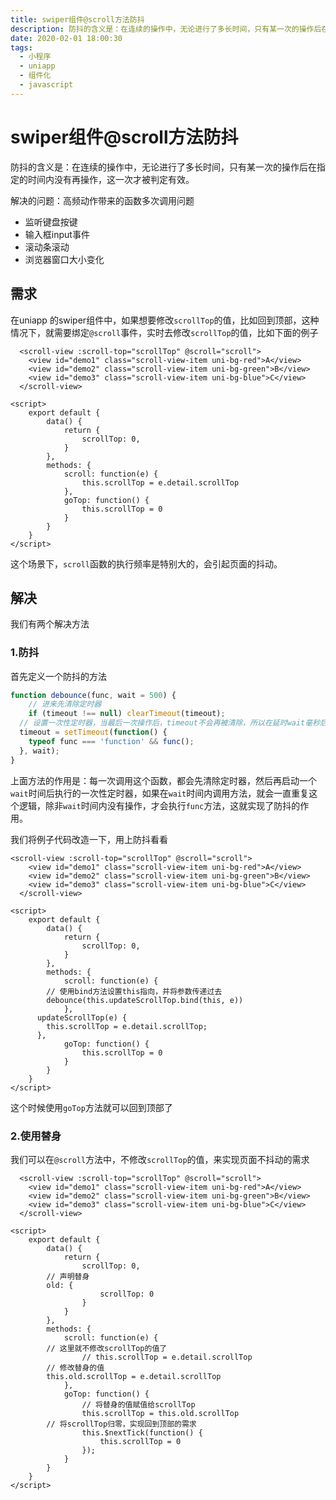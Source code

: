 ```yaml
---
title: swiper组件@scroll方法防抖
description: 防抖的含义是：在连续的操作中，无论进行了多长时间，只有某一次的操作后在指定的时间内没有再操作，这一次才被判定有效。
date: 2020-02-01 18:00:30
tags:
  - 小程序
  - uniapp
  - 组件化
  - javascript
---
```


# swiper组件@scroll方法防抖

防抖的含义是：在连续的操作中，无论进行了多长时间，只有某一次的操作后在指定的时间内没有再操作，这一次才被判定有效。


解决的问题：高频动作带来的函数多次调用问题

- 监听键盘按键
- 输入框input事件
- 滚动条滚动
- 浏览器窗口大小变化



## 需求

在uniapp 的swiper组件中，如果想要修改`scrollTop`的值，比如回到顶部，这种情况下，就需要绑定`@scroll`事件，实时去修改`scrollTop`的值，比如下面的例子

```vue
  <scroll-view :scroll-top="scrollTop" @scroll="scroll">
    <view id="demo1" class="scroll-view-item uni-bg-red">A</view>
    <view id="demo2" class="scroll-view-item uni-bg-green">B</view>
    <view id="demo3" class="scroll-view-item uni-bg-blue">C</view>
  </scroll-view>

<script>
	export default {
		data() {
			return {
				scrollTop: 0,
			}
		},
		methods: {
			scroll: function(e) {
				this.scrollTop = e.detail.scrollTop
			},
			goTop: function() {
				this.scrollTop = 0
			}
		}
	}
</script>
```



这个场景下，`scroll`函数的执行频率是特别大的，会引起页面的抖动。



## 解决

我们有两个解决方法

### 1.防抖

首先定义一个防抖的方法

```js
function debounce(func, wait = 500) {
	// 进来先清除定时器
	if (timeout !== null) clearTimeout(timeout);
  // 设置一次性定时器，当最后一次操作后，timeout不会再被清除，所以在延时wait毫秒后执行func回调方法
  timeout = setTimeout(function() {
    typeof func === 'function' && func();
  }, wait);
}
```

上面方法的作用是：每一次调用这个函数，都会先清除定时器，然后再启动一个`wait`时间后执行的一次性定时器，如果在`wait`时间内调用方法，就会一直重复这个逻辑，除非`wait`时间内没有操作，才会执行`func`方法，这就实现了防抖的作用。



我们将例子代码改造一下，用上防抖看看

```vue
<scroll-view :scroll-top="scrollTop" @scroll="scroll">
    <view id="demo1" class="scroll-view-item uni-bg-red">A</view>
    <view id="demo2" class="scroll-view-item uni-bg-green">B</view>
    <view id="demo3" class="scroll-view-item uni-bg-blue">C</view>
  </scroll-view>

<script>
	export default {
		data() {
			return {
				scrollTop: 0,
			}
		},
		methods: {
			scroll: function(e) {
        // 使用bind方法设置this指向，并将参数传递过去
        debounce(this.updateScrollTop.bind(this, e))
			},
      updateScrollTop(e) {
        this.scrollTop = e.detail.scrollTop;
      },
			goTop: function() {
				this.scrollTop = 0
			}
		}
	}
</script>
```

这个时候使用`goTop`方法就可以回到顶部了



### 2.使用替身

我们可以在`@scroll`方法中，不修改`scrollTop`的值，来实现页面不抖动的需求



```vue
  <scroll-view :scroll-top="scrollTop" @scroll="scroll">
    <view id="demo1" class="scroll-view-item uni-bg-red">A</view>
    <view id="demo2" class="scroll-view-item uni-bg-green">B</view>
    <view id="demo3" class="scroll-view-item uni-bg-blue">C</view>
  </scroll-view>

<script>
	export default {
		data() {
			return {
				scrollTop: 0,
        // 声明替身
        old: {
					scrollTop: 0
				}
			}
		},
		methods: {
			scroll: function(e) {
        // 这里就不修改scrollTop的值了
				// this.scrollTop = e.detail.scrollTop
        // 修改替身的值
        this.old.scrollTop = e.detail.scrollTop
			},
			goTop: function() {
				// 将替身的值赋值给scrollTop
				this.scrollTop = this.old.scrollTop
        // 将scrollTop归零，实现回到顶部的需求
				this.$nextTick(function() {
					this.scrollTop = 0
				});
			}
		}
	}
</script>
```

